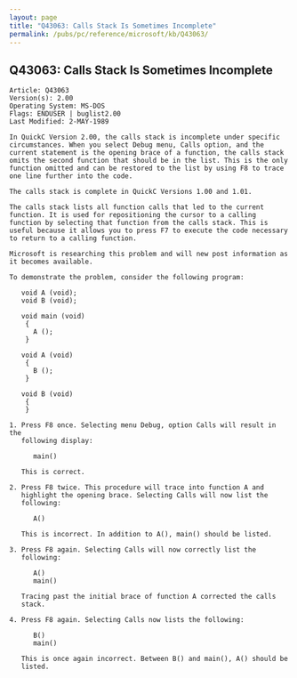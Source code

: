 ```yaml
---
layout: page
title: "Q43063: Calls Stack Is Sometimes Incomplete"
permalink: /pubs/pc/reference/microsoft/kb/Q43063/
---
```


## Q43063: Calls Stack Is Sometimes Incomplete

	Article: Q43063
	Version(s): 2.00
	Operating System: MS-DOS
	Flags: ENDUSER | buglist2.00
	Last Modified: 2-MAY-1989
	
	In QuickC Version 2.00, the calls stack is incomplete under specific
	circumstances. When you select Debug menu, Calls option, and the
	current statement is the opening brace of a function, the calls stack
	omits the second function that should be in the list. This is the only
	function omitted and can be restored to the list by using F8 to trace
	one line further into the code.
	
	The calls stack is complete in QuickC Versions 1.00 and 1.01.
	
	The calls stack lists all function calls that led to the current
	function. It is used for repositioning the cursor to a calling
	function by selecting that function from the calls stack. This is
	useful because it allows you to press F7 to execute the code necessary
	to return to a calling function.
	
	Microsoft is researching this problem and will new post information as
	it becomes available.
	
	To demonstrate the problem, consider the following program:
	
	   void A (void);
	   void B (void);
	
	   void main (void)
	    {
	      A ();
	    }
	
	   void A (void)
	    {
	      B ();
	    }
	
	   void B (void)
	    {
	    }
	
	1. Press F8 once. Selecting menu Debug, option Calls will result in the
	   following display:
	
	      main()
	
	   This is correct.
	
	2. Press F8 twice. This procedure will trace into function A and
	   highlight the opening brace. Selecting Calls will now list the
	   following:
	
	      A()
	
	   This is incorrect. In addition to A(), main() should be listed.
	
	3. Press F8 again. Selecting Calls will now correctly list the
	   following:
	
	      A()
	      main()
	
	   Tracing past the initial brace of function A corrected the calls
	   stack.
	
	4. Press F8 again. Selecting Calls now lists the following:
	
	      B()
	      main()
	
	   This is once again incorrect. Between B() and main(), A() should be
	   listed.
